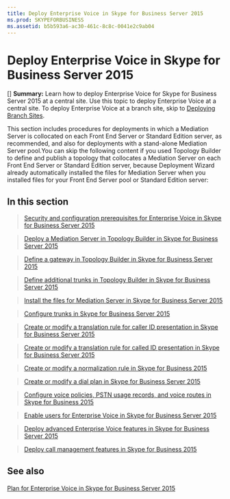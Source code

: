 ```yaml
---
title: Deploy Enterprise Voice in Skype for Business Server 2015
ms.prod: SKYPEFORBUSINESS
ms.assetid: b5b593a6-ac30-461c-8c8c-0041e2c9ab04
---
```



# Deploy Enterprise Voice in Skype for Business Server 2015
[] **Summary:** Learn how to deploy Enterprise Voice for Skype for Business Server 2015 at a central site.
Use this topic to deploy Enterprise Voice at a central site. To deploy Enterprise Voice at a branch site, skip to  [Deploying Branch Sites](http://technet.microsoft.com/library/1475dee0-66ae-4ee5-b6f1-7409b4bbff45.aspx).
  
    
    

This section includes procedures for deployments in which a Mediation Server is collocated on each Front End Server or Standard Edition server, as recommended, and also for deployments with a stand-alone Mediation Server pool.You can skip the following content if you used Topology Builder to define and publish a topology that collocates a Mediation Server on each Front End Server or Standard Edition server, because Deployment Wizard already automatically installed the files for Mediation Server when you installed files for your Front End Server pool or Standard Edition server:
## In this section



  
    
    
>  [Security and configuration prerequisites for Enterprise Voice in Skype for Business Server 2015](security-and-configuration-prerequisites-for-enterprise-voice-in-skype-for-busin.md)
    
  

  
    
    
>  [Deploy a Mediation Server in Topology Builder in Skype for Business Server 2015](deploy-a-mediation-server-in-topology-builder-in-skype-for-business-server-2015.md)
    
  

  
    
    
>  [Define a gateway in Topology Builder in Skype for Business Server 2015](define-a-gateway-in-topology-builder-in-skype-for-business-server-2015.md)
    
  

  
    
    
>  [Define additional trunks in Topology Builder in Skype for Business Server 2015](define-additional-trunks-in-topology-builder-in-skype-for-business-server-2015.md)
    
  

  
    
    
>  [Install the files for Mediation Server in Skype for Business Server 2015](install-the-files-for-mediation-server-in-skype-for-business-server-2015.md)
    
  

  
    
    
>  [Configure trunks in Skype for Business Server 2015](configure-trunks-in-skype-for-business-server-2015.md)
    
  

  
    
    
>  [Create or modify a translation rule for caller ID presentation in Skype for Business Server 2015](create-or-modify-a-translation-rule-for-caller-id-presentation-in-skype-for-busi.md)
    
  

  
    
    
>  [Create or modify a translation rule for called ID presentation in Skype for Business Server 2015](create-or-modify-a-translation-rule-for-called-id-presentation-in-skype-for-busi.md)
    
  

  
    
    
>  [Create or modify a normalization rule in Skype for Business 2015](create-or-modify-a-normalization-rule-in-skype-for-business-2015.md)
    
  

  
    
    
>  [Create or modify a dial plan in Skype for Business Server 2015](create-or-modify-a-dial-plan-in-skype-for-business-server-2015.md)
    
  

  
    
    
>  [Configure voice policies, PSTN usage records, and voice routes in Skype for Business 2015](configure-voice-policies-pstn-usage-records-and-voice-routes-in-skype-for-busine.md)
    
  

  
    
    
>  [Enable users for Enterprise Voice in Skype for Business Server 2015](enable-users-for-enterprise-voice-in-skype-for-business-server-2015.md)
    
  

  
    
    
>  [Deploy advanced Enterprise Voice features in Skype for Business Server 2015](deploy-advanced-enterprise-voice-features-in-skype-for-business-server-2015.md)
    
  

  
    
    
>  [Deploy call management features in Skype for Business 2015](deploy-call-management-features-in-skype-for-business-2015.md)
    
  

## See also


#### 


  
    
    
 [Plan for Enterprise Voice in Skype for Business Server 2015](plan-for-enterprise-voice-in-skype-for-business-server-2015.md)
